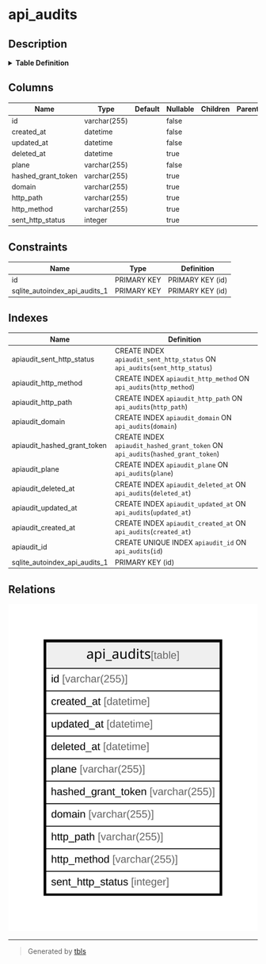 # api_audits

## Description

<details>
<summary><strong>Table Definition</strong></summary>

```sql
CREATE TABLE `api_audits`(`id` varchar(255) NOT NULL, `created_at` datetime NOT NULL, `updated_at` datetime NOT NULL, `deleted_at` datetime NULL, `plane` varchar(255) NOT NULL, `hashed_grant_token` varchar(255) NULL, `domain` varchar(255) NULL, `http_path` varchar(255) NULL, `http_method` varchar(255) NULL, `sent_http_status` integer NULL, PRIMARY KEY(`id`))
```

</details>

## Columns

| Name               | Type         | Default | Nullable | Children | Parents | Comment |
| ------------------ | ------------ | ------- | -------- | -------- | ------- | ------- |
| id                 | varchar(255) |         | false    |          |         |         |
| created_at         | datetime     |         | false    |          |         |         |
| updated_at         | datetime     |         | false    |          |         |         |
| deleted_at         | datetime     |         | true     |          |         |         |
| plane              | varchar(255) |         | false    |          |         |         |
| hashed_grant_token | varchar(255) |         | true     |          |         |         |
| domain             | varchar(255) |         | true     |          |         |         |
| http_path          | varchar(255) |         | true     |          |         |         |
| http_method        | varchar(255) |         | true     |          |         |         |
| sent_http_status   | integer      |         | true     |          |         |         |

## Constraints

| Name                          | Type        | Definition       |
| ----------------------------- | ----------- | ---------------- |
| id                            | PRIMARY KEY | PRIMARY KEY (id) |
| sqlite_autoindex_api_audits_1 | PRIMARY KEY | PRIMARY KEY (id) |

## Indexes

| Name                          | Definition                                                                       |
| ----------------------------- | -------------------------------------------------------------------------------- |
| apiaudit_sent_http_status     | CREATE INDEX `apiaudit_sent_http_status` ON `api_audits`(`sent_http_status`)     |
| apiaudit_http_method          | CREATE INDEX `apiaudit_http_method` ON `api_audits`(`http_method`)               |
| apiaudit_http_path            | CREATE INDEX `apiaudit_http_path` ON `api_audits`(`http_path`)                   |
| apiaudit_domain               | CREATE INDEX `apiaudit_domain` ON `api_audits`(`domain`)                         |
| apiaudit_hashed_grant_token   | CREATE INDEX `apiaudit_hashed_grant_token` ON `api_audits`(`hashed_grant_token`) |
| apiaudit_plane                | CREATE INDEX `apiaudit_plane` ON `api_audits`(`plane`)                           |
| apiaudit_deleted_at           | CREATE INDEX `apiaudit_deleted_at` ON `api_audits`(`deleted_at`)                 |
| apiaudit_updated_at           | CREATE INDEX `apiaudit_updated_at` ON `api_audits`(`updated_at`)                 |
| apiaudit_created_at           | CREATE INDEX `apiaudit_created_at` ON `api_audits`(`created_at`)                 |
| apiaudit_id                   | CREATE UNIQUE INDEX `apiaudit_id` ON `api_audits`(`id`)                          |
| sqlite_autoindex_api_audits_1 | PRIMARY KEY (id)                                                                 |

## Relations

![er](api_audits.svg)

---

> Generated by [tbls](https://github.com/k1LoW/tbls)
